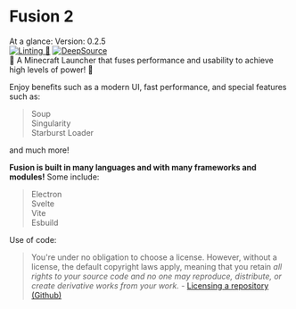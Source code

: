 # Fusion 2

At a glance:
Version: 0.2.5\
[![Linting 🧹](https://github.com/AarushX/Fusion/actions/workflows/lint.yml/badge.svg)](https://github.com/AarushX/Fusion/actions/workflows/lint.yml)
[![DeepSource](https://deepsource.io/gh/AarushX/Fusion.svg/?label=active+issues&show_trend=true&token=dyOe6GJWZL3NswABhXgW9MyR)](https://deepsource.io/gh/AarushX/Fusion/?ref=repository-badge)\
🚀 A Minecraft Launcher that fuses performance and usability to achieve high levels of power! 🚀

Enjoy benefits such as a modern UI, fast performance, and special features such as:

> Soup\
> Singularity\
> Starburst Loader

and much more!

**Fusion is built in many languages and with many frameworks and modules!** Some include:

> Electron\
> Svelte\
> Vite\
> Esbuild

Use of code:

> You're under no obligation to choose a license. However, without a license, the default copyright laws apply, meaning that you retain _all rights to your source code and no one may reproduce, distribute, or create derivative works from your work._ \- [Licensing a repository (Github)](https://docs.github.com/en/repositories/managing-your-repositorys-settings-and-features/customizing-your-repository/licensing-a-repository#choosing-the-right-license)

